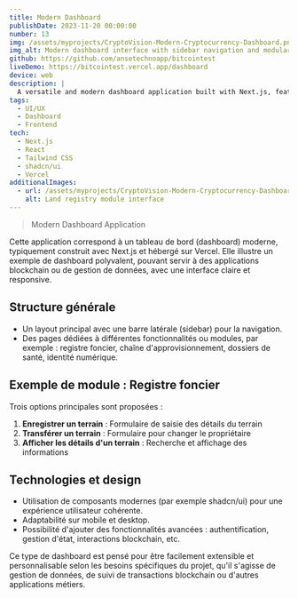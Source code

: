 ```yaml
---
title: Modern Dashboard
publishDate: 2023-11-20 00:00:00
number: 13
img: /assets/myprojects/CryptoVision-Modern-Cryptocurrency-Dashboard.png
img_alt: Modern dashboard interface with sidebar navigation and modular components
github: https://github.com/ansetechnoapp/bitcointest
liveDemo: https://bitcointest.vercel.app/dashboard
device: web
description: |
  A versatile and modern dashboard application built with Next.js, featuring a modular design that can be adapted for blockchain applications, data management, and various business needs.
tags:
  - UI/UX
  - Dashboard
  - Frontend
tech:
  - Next.js
  - React
  - Tailwind CSS
  - shadcn/ui
  - Vercel
additionalImages:
  - url: /assets/myprojects/CryptoVision-Modern-Cryptocurrency-Dashboard(1).png
    alt: Land registry module interface
---
```


> Modern Dashboard Application

Cette application correspond à un tableau de bord (dashboard) moderne, typiquement construit avec Next.js et hébergé sur Vercel. Elle illustre un exemple de dashboard polyvalent, pouvant servir à des applications blockchain ou de gestion de données, avec une interface claire et responsive.

## Structure générale

- Un layout principal avec une barre latérale (sidebar) pour la navigation.
- Des pages dédiées à différentes fonctionnalités ou modules, par exemple : registre foncier, chaîne d'approvisionnement, dossiers de santé, identité numérique.

## Exemple de module : Registre foncier

Trois options principales sont proposées :

1. **Enregistrer un terrain** : Formulaire de saisie des détails du terrain
2. **Transférer un terrain** : Formulaire pour changer le propriétaire
3. **Afficher les détails d'un terrain** : Recherche et affichage des informations

## Technologies et design

- Utilisation de composants modernes (par exemple shadcn/ui) pour une expérience utilisateur cohérente.
- Adaptabilité sur mobile et desktop.
- Possibilité d'ajouter des fonctionnalités avancées : authentification, gestion d'état, interactions blockchain, etc.

Ce type de dashboard est pensé pour être facilement extensible et personnalisable selon les besoins spécifiques du projet, qu'il s'agisse de gestion de données, de suivi de transactions blockchain ou d'autres applications métiers.
